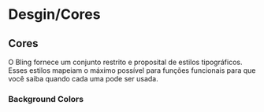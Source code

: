 # Desgin/Cores
## Cores

O Bling fornece um conjunto restrito e proposital de estilos tipográficos. Esses estilos mapeiam o
máximo possível para funções funcionais para que você saiba quando cada uma pode ser usada.

### Background Colors

[](_media/live-examples/designCores.html ':include :type=iframe width=100% height=1500px')

